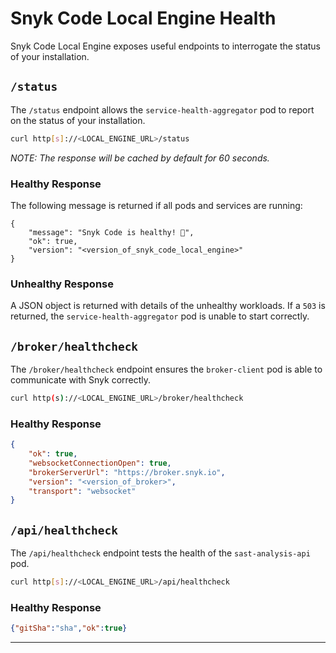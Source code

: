 # Snyk Code Local Engine Health

Snyk Code Local Engine exposes useful endpoints to interrogate the status of your installation.

## `/status`

The `/status` endpoint allows the `service-health-aggregator` pod to report on the status of your installation.

```bash
curl http[s]://<LOCAL_ENGINE_URL>/status
```
_NOTE: The response will be cached by default for 60 seconds._

### Healthy Response

The following message is returned if all pods and services are running:
```
{
    "message": "Snyk Code is healthy! 🐶",
    "ok": true,
    "version": "<version_of_snyk_code_local_engine>"
}

```

### Unhealthy Response

A JSON object is returned with details of the unhealthy workloads. If a `503` is returned, the `service-health-aggregator` pod is unable to start correctly.

## `/broker/healthcheck`

The `/broker/healthcheck` endpoint ensures the `broker-client` pod is able to communicate with Snyk correctly.

```bash
curl http(s)://<LOCAL_ENGINE_URL>/broker/healthcheck
```

### Healthy Response

```json
{
    "ok": true,
    "websocketConnectionOpen": true,
    "brokerServerUrl": "https://broker.snyk.io",
    "version": "<version_of_broker>",
    "transport": "websocket"
}
```

## `/api/healthcheck`

The `/api/healthcheck` endpoint tests the health of the `sast-analysis-api` pod.

```bash
curl http[s]://<LOCAL_ENGINE_URL>/api/healthcheck
```

### Healthy Response
```json
{"gitSha":"sha","ok":true}
```

---
